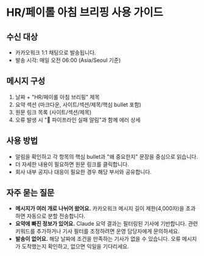 # HR/페이롤 아침 브리핑 사용 가이드

## 수신 대상
- 카카오워크 1:1 채팅으로 발송됩니다.
- 발송 시각: 매일 오전 06:00 (Asia/Seoul 기준)

## 메시지 구성
1. 날짜 + "HR/페이롤 아침 브리핑" 제목
2. 요약 섹션 (마크다운, 사이트/섹션/제목/핵심 bullet 포함)
3. 원문 링크 목록 (사이트/섹션/제목)
4. 오류 발생 시 "🚨 파이프라인 실패 알림"과 함께 에러 상세

## 사용 방법
- 알림을 확인하고 각 항목의 핵심 bullet과 "왜 중요한지" 문장을 중심으로 읽습니다.
- 더 자세한 내용이 필요하면 원문 링크를 클릭합니다.
- 회사 내부 공지나 대응이 필요한 경우 해당 부서와 공유합니다.

## 자주 묻는 질문
- **메시지가 여러 개로 나뉘어 왔어요.** 카카오워크 메시지 길이 제한(4,000자)을 초과하면 자동으로 분할 전송합니다.
- **요약에 빠진 정보가 있어요.** Claude 요약 결과는 필터링된 기사에 기반합니다. 관련 키워드를 추가하거나 기사 필터를 조정하려면 운영 담당자에게 문의하세요.
- **발송이 없어요.** 해당 날짜에 조건을 만족하는 기사가 없을 수 있습니다. 오류 메시지가 도착했는지 확인하고, 없으면 익일을 기다리세요.
